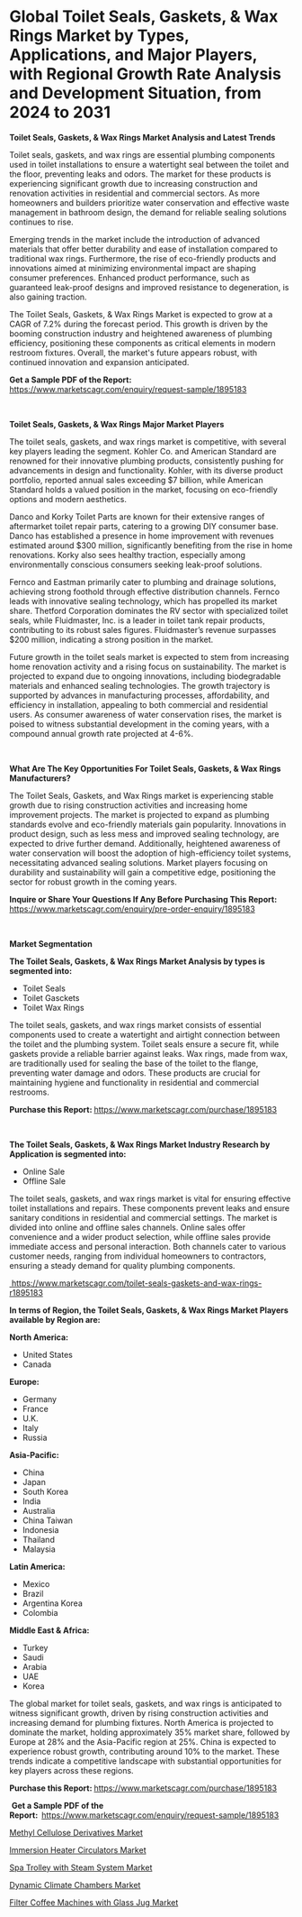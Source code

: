 <p><h1>Global Toilet Seals, Gaskets, & Wax Rings Market by Types, Applications, and Major Players, with Regional Growth Rate Analysis and Development Situation, from 2024 to 2031</h1></p><p><strong>Toilet Seals, Gaskets, & Wax Rings Market Analysis and Latest Trends</strong></p>
<p><p>Toilet seals, gaskets, and wax rings are essential plumbing components used in toilet installations to ensure a watertight seal between the toilet and the floor, preventing leaks and odors. The market for these products is experiencing significant growth due to increasing construction and renovation activities in residential and commercial sectors. As more homeowners and builders prioritize water conservation and effective waste management in bathroom design, the demand for reliable sealing solutions continues to rise.</p><p>Emerging trends in the market include the introduction of advanced materials that offer better durability and ease of installation compared to traditional wax rings. Furthermore, the rise of eco-friendly products and innovations aimed at minimizing environmental impact are shaping consumer preferences. Enhanced product performance, such as guaranteed leak-proof designs and improved resistance to degeneration, is also gaining traction.</p><p>The Toilet Seals, Gaskets, & Wax Rings Market is expected to grow at a CAGR of 7.2% during the forecast period. This growth is driven by the booming construction industry and heightened awareness of plumbing efficiency, positioning these components as critical elements in modern restroom fixtures. Overall, the market's future appears robust, with continued innovation and expansion anticipated.</p></p>
<p><strong>Get a Sample PDF of the Report:&nbsp;</strong> <a href="https://www.marketscagr.com/enquiry/request-sample/1895183?utm_campaign=1683&utm_medium=2&utm_source=Github&utm_content=ia&utm_term=24102024&utm_id=toilet-seals-gaskets-wax-rings">https://www.marketscagr.com/enquiry/request-sample/1895183</a></p>
<p>&nbsp;</p>
<p><strong>Toilet Seals, Gaskets, & Wax Rings Major Market Players</strong></p>
<p><p>The toilet seals, gaskets, and wax rings market is competitive, with several key players leading the segment. Kohler Co. and American Standard are renowned for their innovative plumbing products, consistently pushing for advancements in design and functionality. Kohler, with its diverse product portfolio, reported annual sales exceeding $7 billion, while American Standard holds a valued position in the market, focusing on eco-friendly options and modern aesthetics.</p><p>Danco and Korky Toilet Parts are known for their extensive ranges of aftermarket toilet repair parts, catering to a growing DIY consumer base. Danco has established a presence in home improvement with revenues estimated around $300 million, significantly benefiting from the rise in home renovations. Korky also sees healthy traction, especially among environmentally conscious consumers seeking leak-proof solutions.</p><p>Fernco and Eastman primarily cater to plumbing and drainage solutions, achieving strong foothold through effective distribution channels. Fernco leads with innovative sealing technology, which has propelled its market share. Thetford Corporation dominates the RV sector with specialized toilet seals, while Fluidmaster, Inc. is a leader in toilet tank repair products, contributing to its robust sales figures. Fluidmaster’s revenue surpasses $200 million, indicating a strong position in the market.</p><p>Future growth in the toilet seals market is expected to stem from increasing home renovation activity and a rising focus on sustainability. The market is projected to expand due to ongoing innovations, including biodegradable materials and enhanced sealing technologies. The growth trajectory is supported by advances in manufacturing processes, affordability, and efficiency in installation, appealing to both commercial and residential users. As consumer awareness of water conservation rises, the market is poised to witness substantial development in the coming years, with a compound annual growth rate projected at 4-6%.</p></p>
<p>&nbsp;</p>
<p><strong>What Are The Key Opportunities For Toilet Seals, Gaskets, & Wax Rings Manufacturers?</strong></p>
<p><p>The Toilet Seals, Gaskets, and Wax Rings market is experiencing stable growth due to rising construction activities and increasing home improvement projects. The market is projected to expand as plumbing standards evolve and eco-friendly materials gain popularity. Innovations in product design, such as less mess and improved sealing technology, are expected to drive further demand. Additionally, heightened awareness of water conservation will boost the adoption of high-efficiency toilet systems, necessitating advanced sealing solutions. Market players focusing on durability and sustainability will gain a competitive edge, positioning the sector for robust growth in the coming years.</p></p>
<p><strong>Inquire or Share Your Questions If Any Before Purchasing This Report:</strong> <a href="https://www.marketscagr.com/enquiry/pre-order-enquiry/1895183?utm_campaign=1683&utm_medium=2&utm_source=Github&utm_content=ia&utm_term=24102024&utm_id=toilet-seals-gaskets-wax-rings">https://www.marketscagr.com/enquiry/pre-order-enquiry/1895183</a></p>
<p>&nbsp;</p>
<p><strong>Market Segmentation</strong></p>
<p><strong>The Toilet Seals, Gaskets, & Wax Rings Market Analysis by types is segmented into:</strong></p>
<p><ul><li>Toilet Seals</li><li>Toilet Gasckets</li><li>Toilet Wax Rings</li></ul></p>
<p><p>The toilet seals, gaskets, and wax rings market consists of essential components used to create a watertight and airtight connection between the toilet and the plumbing system. Toilet seals ensure a secure fit, while gaskets provide a reliable barrier against leaks. Wax rings, made from wax, are traditionally used for sealing the base of the toilet to the flange, preventing water damage and odors. These products are crucial for maintaining hygiene and functionality in residential and commercial restrooms.</p></p>
<p><strong>Purchase this Report:&nbsp;</strong><a href="https://www.marketscagr.com/purchase/1895183?utm_campaign=1683&utm_medium=2&utm_source=Github&utm_content=ia&utm_term=24102024&utm_id=toilet-seals-gaskets-wax-rings">https://www.marketscagr.com/purchase/1895183</a></p>
<p>&nbsp;</p>
<p><strong>The Toilet Seals, Gaskets, & Wax Rings Market Industry Research by Application is segmented into:</strong></p>
<p><ul><li>Online Sale</li><li>Offline Sale</li></ul></p>
<p><p>The toilet seals, gaskets, and wax rings market is vital for ensuring effective toilet installations and repairs. These components prevent leaks and ensure sanitary conditions in residential and commercial settings. The market is divided into online and offline sales channels. Online sales offer convenience and a wider product selection, while offline sales provide immediate access and personal interaction. Both channels cater to various customer needs, ranging from individual homeowners to contractors, ensuring a steady demand for quality plumbing components.</p></p>
<p><a href="https://www.marketscagr.com/toilet-seals-gaskets-and-wax-rings-r1895183?utm_campaign=1683&utm_medium=2&utm_source=Github&utm_content=ia&utm_term=24102024&utm_id=toilet-seals-gaskets-wax-rings">&nbsp;https://www.marketscagr.com/toilet-seals-gaskets-and-wax-rings-r1895183</a></p>
<p><strong>In terms of Region, the Toilet Seals, Gaskets, & Wax Rings Market Players available by Region are:</strong></p>
<p>
    <p> <strong> North America: </strong>
        <ul>
            <li>United States</li>
            <li>Canada</li>
        </ul>
        </p> 
    <p> <strong> Europe: </strong>
        <ul>
            <li>Germany</li>
            <li>France</li>
            <li>U.K.</li>
            <li>Italy</li>
            <li>Russia</li>
        </ul>
        </p> 
    <p> <strong> Asia-Pacific: </strong>
        <ul>
            <li>China</li>
            <li>Japan</li>
            <li>South Korea</li>
            <li>India</li>
            <li>Australia</li>
            <li>China Taiwan</li>
            <li>Indonesia</li>
            <li>Thailand</li>
            <li>Malaysia</li>
        </ul>
        </p> 
    <p> <strong> Latin America: </strong>
        <ul>
            <li>Mexico</li>
            <li>Brazil</li>
            <li>Argentina Korea</li>
            <li>Colombia</li>
        </ul>
        </p> 
    <p> <strong> Middle East & Africa: </strong>
        <ul>
            <li>Turkey</li>
            <li>Saudi</li>
            <li>Arabia</li>
            <li>UAE</li>
            <li>Korea</li>
        </ul>
    </p>
    </p>
<p><p>The global market for toilet seals, gaskets, and wax rings is anticipated to witness significant growth, driven by rising construction activities and increasing demand for plumbing fixtures. North America is projected to dominate the market, holding approximately 35% market share, followed by Europe at 28% and the Asia-Pacific region at 25%. China is expected to experience robust growth, contributing around 10% to the market. These trends indicate a competitive landscape with substantial opportunities for key players across these regions.</p></p>
<p><strong>Purchase this Report: </strong><a href="https://www.marketscagr.com/purchase/1895183?utm_campaign=1683&utm_medium=2&utm_source=Github&utm_content=ia&utm_term=24102024&utm_id=toilet-seals-gaskets-wax-rings">https://www.marketscagr.com/purchase/1895183</a></p>
<p>&nbsp;<strong>Get a Sample PDF of the Report:&nbsp;&nbsp;</strong><a href="https://www.marketscagr.com/enquiry/request-sample/1895183?utm_campaign=1683&utm_medium=2&utm_source=Github&utm_content=ia&utm_term=24102024&utm_id=toilet-seals-gaskets-wax-rings">https://www.marketscagr.com/enquiry/request-sample/1895183</a></p>
<p><strong></strong></p>
<p><p><a href="https://github.com/AnnDiaz698/Market-Research-Report-List-1/blob/main/methyl-cellulose-derivatives-market.md?utm_campaign=1683&utm_medium=2&utm_source=Github&utm_content=ia&utm_term=24102024&utm_id=toilet-seals-gaskets-wax-rings">Methyl Cellulose Derivatives Market</a></p><p><a href="https://www.linkedin.com/pulse/decoding-immersion-heater-circulators-market-signals-growth-ltfhc?utm_campaign=1683&utm_medium=2&utm_source=Github&utm_content=ia&utm_term=24102024&utm_id=toilet-seals-gaskets-wax-rings">Immersion Heater Circulators Market</a></p><p><a href="https://www.linkedin.com/pulse/analyzing-global-spa-trolley-steam-system-market-growth-prospects-cnwhc?utm_campaign=1683&utm_medium=2&utm_source=Github&utm_content=ia&utm_term=24102024&utm_id=toilet-seals-gaskets-wax-rings">Spa Trolley with Steam System Market</a></p><p><a href="https://www.linkedin.com/pulse/evolution-dynamic-climate-chambers-market-key-shifts-filfc?utm_campaign=1683&utm_medium=2&utm_source=Github&utm_content=ia&utm_term=24102024&utm_id=toilet-seals-gaskets-wax-rings">Dynamic Climate Chambers Market</a></p><p><a href="https://www.linkedin.com/pulse/global-filter-coffee-machines-glass-jug-nexus-sector-confluences-mvfrf?utm_campaign=1683&utm_medium=2&utm_source=Github&utm_content=ia&utm_term=24102024&utm_id=toilet-seals-gaskets-wax-rings">Filter Coffee Machines with Glass Jug Market</a></p></p>